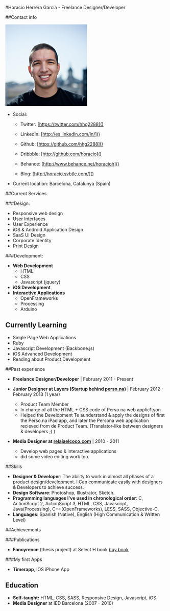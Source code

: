 #Horacio Herrera García - Freelance Designer/Developer

##Contact info

![](avatar.png)


- Social:
	- Twitter: [https://twitter.com/hhg2288]()
	- LinkedIn: [http://es.linkedin.com/in/]()
	- Github: [https://github.com/hhg2288]()
	- Dribbble: [http://github.com/horacio]()
	- Behance: [http://www.behance.net/horacioh]()
	
	- Blog: [http://horacio.svbtle.com/]()

- Current location: Barcelona, Catalunya (Spain)

##Current Services

###Design:

- Responsive web design
- User Interfaces
- User Experience
- iOS & Android Application Design
- SaaS UI Design
- Corporate Identity
- Print Design

###Development:

- **Web Development**
	- HTML
	- CSS
	- Javascript (jquery)
- **iOS Development**
- **Interactive Applications**
	- OpenFrameworks
	- Processing
	- Arduino 

## Currently Learning
- Single Page Web Applications
- Ruby
- Javascript Development (Backbone.js)
- iOS Advanced Development
- Reading about Product Development


##Past experience

- **Freelance Designer/Developer** | February 2011 - Present

- **Junior Designer at Layers (Startup behind [perso.na](Perso.na))** | February 2012 - February 2013 (1 year)
	- Product Team Member
	- In charge of all the HTML + CSS code of Perso.na web applic1tyon
	- Helped the Development Te aunderstand & apply the designs of first the Perso.na iPad app, and later the Persona web application recieved from de Product Team. (Translator-like between designers & developers ;) )
	
- **Media Designer at [relajaelcoco.com](relajaelcoco.com)** | 2010 - 2011
	- Develop web pages & interactive applications
	- did some video editing work too.

##Skills

- **Designer & Developer**: The ability to work in almost all phases of a product design/development. I Can communicate easily with designers & Developers to achieve success. 
- **Design Software**: Photoshop, Illustrator, Sketch.
- **Programming languages I've used in chronological order**: C, ActionScript 2, ActionScript 3, HTML, CSS, Javascript, Java(Processing), C++(OpenFrameworks), LESS, SASS, Objective-C.
- **Languages**: Spanish (Native), English (High Communication & Written Level)

##Achievements

###Publications

- **Fancyrence** (thesis project) at Select H book [buy book](http://www.indexbook.com/libro/select-h-graphic-design-from-spain-937/)

###My first Apps

- **Timerapp**, iOS iPhone App

## Education

- **Self-taught:** HTML, CSS, SASS, Responsive Design, Javascript, iOS
- **Media Designer** at IED Barcelona (2007 - 2010)
